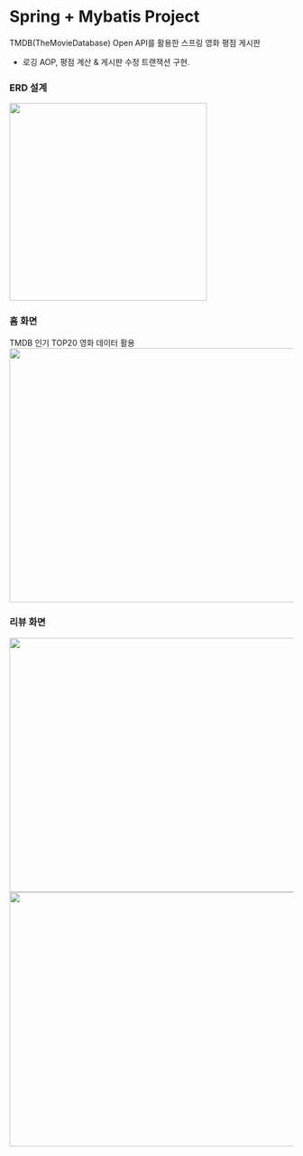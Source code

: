 # Spring + Mybatis Project
TMDB(TheMovieDatabase) Open API를 활용한 스프링 영화 평점 게시판
- 로깅 AOP, 평점 계산 & 게시판 수정 트랜잭션 구현. 

### ERD 설계
<image src= "https://user-images.githubusercontent.com/70521476/215027411-1961e525-aa1b-4327-a7c3-e3848535fde2.png" width="350">

### 홈 화면 
TMDB 인기 TOP20 영화 데이터 활용
<image src= "https://user-images.githubusercontent.com/70521476/172561377-4b0489ed-a710-4091-b541-8e157e495b63.png" width="800" height="450">
<br>

### 리뷰 화면
<image src= "https://user-images.githubusercontent.com/70521476/172561461-f909604e-2a14-4c2f-8e76-e80c600cc0ea.png" width="550" height="450">
<br>
<image src= "https://user-images.githubusercontent.com/70521476/172561516-2e6cc309-e1a5-4d5b-baec-bfe5e2ced1dc.png" width="550" height="450">  
